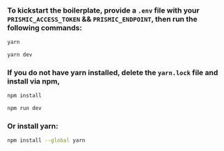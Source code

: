 ### To kickstart the boilerplate, provide a `.env` file with your `PRISMIC_ACCESS_TOKEN` && `PRISMIC_ENDPOINT`, then run the following commands:

```bash
yarn

yarn dev
```

### If you do not have yarn installed, delete the `yarn.lock` file and install via npm,

```bash
npm install

npm run dev
```

### Or install yarn:

```bash
npm install --global yarn
```
